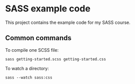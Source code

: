 SASS example code
=================

This project contains the example code for my SASS course.

Common commands
---------------

To compile one SCSS file:

    sass getting-started.scss getting-started.css

To watch a directory:

    sass --watch sass:css

